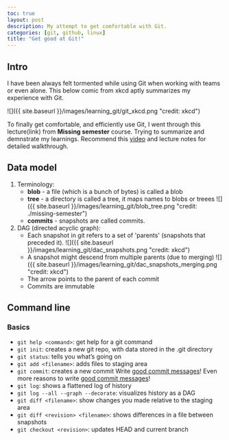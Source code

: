 ```yaml
---
toc: true
layout: post
description: My attempt to get comfortable with Git.
categories: [git, github, linux]
title: "Get good at Git!"
---
```


## Intro

I have been always felt tormented while using Git when working with teams or even alone. This below comic from xkcd aptly summarizes my experience with Git.

![]({{ site.baseurl }}/images/learning_git/git_xkcd.png "credit: xkcd")

To finally get comfortable, and efficiently use Git, I went through this lecture(link) from **Missing semester** course. Trying to summarize and demnstrate my learnings. Recommend this [video](https://missing.csail.mit.edu/2020/version-control/) and lecture notes for detailed walkthrough.

## Data model
1. Terminology:
    - **blob** - a file (which is a bunch of bytes) is called a blob 
    - **tree** - a directory is called a tree, it maps names to blobs or treees
        ![]({{ site.baseurl }}/images/learning_git/blob_tree.png "credit: ./missing-semester")
    - **commits** - snapshots are called commits.
2. DAG (directed acyclic graph):
    - Each snapshot in git refers to a set of 'parents' (snapshots that preceded it).
        ![]({{ site.baseurl }}/images/learning_git/dac_snapshots.png "credit: xkcd")
    - A snapshot might descend from multiple parents (due to merging)
        ![]({{ site.baseurl }}/images/learning_git/dac_snapshots_merging.png "credit: xkcd")
    - The arrow points to the parent of each commit
    - Commits are immutable

## Command line

### Basics
- ```git help <command>```: get help for a git command
- ```git init```: creates a new git repo, with data stored in the .git directory
- ```git status```: tells you what’s going on
- ```git add <filename>```: adds files to staging area
- ```git commit```: creates a new commit
    Write [good commit messages](https://tbaggery.com/2008/04/19/a-note-about-git-commit-messages.html)!
    Even more reasons to write [good commit messages](https://chris.beams.io/posts/git-commit/)!
- ```git log```: shows a flattened log of history
- ```git log --all --graph --decorate```: visualizes history as a DAG
- ```git diff <filename>```: show changes you made relative to the staging area
- ```git diff <revision> <filename>```: shows differences in a file between snapshots
- ```git checkout <revision>```: updates HEAD and current branch
